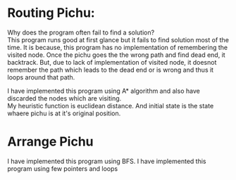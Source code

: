 # Routing Pichu:
Why does the program often fail to find a solution?\
This program runs good at first glance but it fails to find solution most of the time. It is because, this program has no implementation of remembering the visited node. Once the pichu goes the the wrong path and find dead end, it backtrack. But, due to lack of implementation of visited node, it doesnot remember the path which leads to the dead end or is wrong and thus it loops around that path.
  
I have implemented this program using A* algorithm and also have discarded the nodes which are visiting.\
My heuristic function is euclidean distance. And initial state is the state whaere pichu is at it's original position.

# Arrange Pichu
I have implemented this program using BFS. I have implemented this program using few pointers and loops
